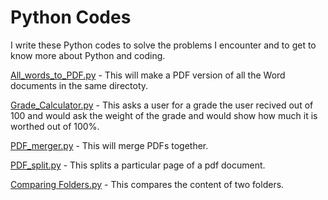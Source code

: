 # Python Codes

<p>I write these Python codes to solve the problems I encounter and to get to know more about Python and coding.</p>

<p><a href="https://github.com/sohrabganjian/Python-Codes/blob/master/All_words_to_PDF.py">All_words_to_PDF.py</a> - This will make a PDF version of all the Word documents in the same directoty.</p>

<p><a href="https://github.com/sohrabganjian/Python-Codes/blob/master/Grade_Calculator.py">Grade_Calculator.py</a> - This asks a user for a grade the user recived out of 100 and would ask the weight of the grade and would show how much it is worthed out of 100%.</p>

<p><a href="https://github.com/sohrabganjian/Python-Codes/blob/master/PDF_merger.ipynb">PDF_merger.py</a> - This will merge PDFs together.</p>

<p><a href="https://github.com/sohrabganjian/Python-Codes/blob/master/PDF_split.ipynb">PDF_split.py</a> - This splits a particular page of a pdf document.</p>

<p><a href="https://github.com/sohrabganjian/Python-Codes/blob/master/Comparing%20Folders.ipynb">Comparing Folders.py</a> - This compares the content of two folders.</p>